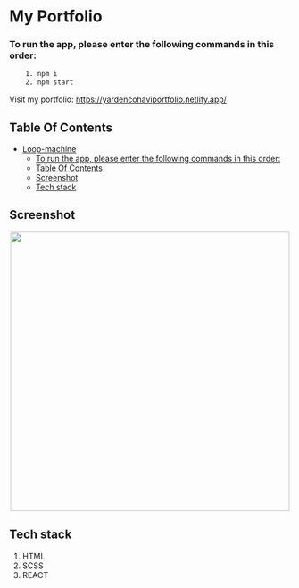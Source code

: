 # My Portfolio

### To run the app, please enter the following commands in this order:
```sh
    1. npm i
    2. npm start
```

Visit my portfolio: https://yardencohaviportfolio.netlify.app/

## Table Of Contents
- [Loop-machine](#loop-machine)
    - [To run the app, please enter the following commands in this order:](#to-run-the-app-please-enter-the-following-commands-in-this-order)
  - [Table Of Contents](#table-of-contents)
  - [Screenshot](#screenshot)
  - [Tech stack](#tech-stack)
  
## Screenshot
<p align="center"><img src="./src/images/portfolio.gif" width="500" /></p>

## Tech stack
1. HTML
2. SCSS
3. REACT

